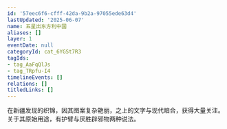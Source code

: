```yaml
---
id: '57eec6f6-cfff-42da-9b2a-97055ede63d4'
lastUpdated: '2025-06-07'
name: 五星出东方利中国
aliases: []
layer: 1
eventDate: null
categoryId: cat_6YGSt7R3
tagIds:
- tag_AaFqQlJs
- tag_TRpfu-I4
timelineEvents: []
relations: []
titledLinks: []
---
```

在新疆发现的织锦，因其图案复杂艳丽，之上的文字与现代暗合，获得大量关注。关于其原始用途，有护臂与厌胜辟邪物两种说法。
